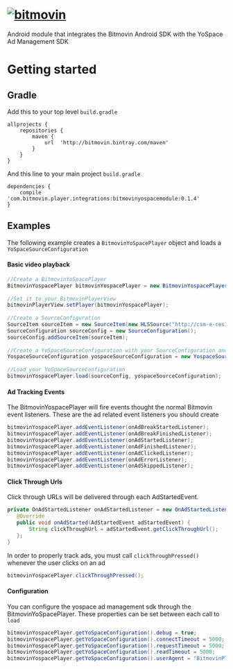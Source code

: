 # [![bitmovin](http://bitmovin-a.akamaihd.net/webpages/bitmovin-logo-github.png)](http://www.bitmovin.com)
Android module that integrates the Bitmovin Android SDK with the YoSpace Ad Management SDK

# Getting started
## Gradle

Add this to your top level `build.gradle`

```
allprojects {
    repositories {
		maven {
			url  'http://bitmovin.bintray.com/maven'
		}
	}
}
```

And this line to your main project `build.gradle`

```
dependencies {
    compile 'com.bitmovin.player.integrations:bitmovinyospacemodule:0.1.4'
}
```

## Examples

The following example creates a `BitmovinYoSpacePlayer` object and loads a `YoSpaceSourceConfiguration`

#### Basic video playback 
```java
//Create a BitmovinYoSpacePlayer
BitmovinYospacePlayer bitmovinYospacePlayer = new BitmovinYospacePlayer(getApplicationContext());
    
//Set it to your BitmovinPlayerView
bitmovinPlayerView.setPlayer(bitmovinYospacePlayer);
    
//Create a SourceConfiguration 
SourceItem sourceItem = new SourceItem(new HLSSource("http://csm-e-ces1eurxaws101j8-6x78eoil2agd.cds1.yospace.com/csm/extlive/yospace02,hlssample.m3u8?yo.br=true&yo.ac=true"));
SourceConfiguration sourceConfig = new SourceConfiguration();
sourceConfig.addSourceItem(sourceItem);
    
//Create a YoSpaceSourceConfiguration with your SourceConfiguration and a YoSpaceAssetType
YospaceSourceConfiguration yospaceSourceConfiguration = new YospaceSourceConfiguration(YospaceAssetType.LINEAR_START_OVER);
    
//Load your YoSpaceSourceConfiguration
bitmovinYospacePlayer.load(sourceConfig, yospaceSourceConfiguration);
```

#### Ad Tracking Events
The BitmovinYospacePlayer will fire events thought the normal Bitmovin event listeners. These are the ad related event listeners you should create 

```java
bitmovinYospacePlayer.addEventListener(onAdBreakStartedListener);
bitmovinYospacePlayer.addEventListener(onAdBreakFinishedListener);
bitmovinYospacePlayer.addEventListener(onAdStartedListener);
bitmovinYospacePlayer.addEventListener(onAdFinishedListener);
bitmovinYospacePlayer.addEventListener(onAdClickedListener);
bitmovinYospacePlayer.addEventListener(onAdErrorListener);
bitmovinYospacePlayer.addEventListener(onAdSkippedListener);
``` 


#### Click Through Urls
Click through URLs will be delivered through each AdStartedEvent.
```java
private OnAdStartedListener onAdStartedListener = new OnAdStartedListener() {
   @Override
   public void onAdStarted(AdStartedEvent adStartedEvent) {
       String clickThroughUrl = adStartedEvent.getClickThroughUrl();
   };
}
```

In order to properly track ads, you must call `clickThroughPressed()` whenever the user clicks on an ad
```java
bitmovinYospacePlayer.clickThroughPressed();
```

#### Configuration
You can configure the yospace ad management sdk through the BitmovinYoSpacePlayer. These properties can be set between each call to `load`

```java
bitmovinYospacePlayer.getYoSpaceConfiguration().debug = true;
bitmovinYospacePlayer.getYoSpaceConfiguration().connectTimeout = 5000;
bitmovinYospacePlayer.getYoSpaceConfiguration().requestTimeout = 5000;
bitmovinYospacePlayer.getYoSpaceConfiguration().readTimeout = 5000;
bitmovinYospacePlayer.getYoSpaceConfiguration().userAgent = "BitmovinPlayerUserAgent";
```


